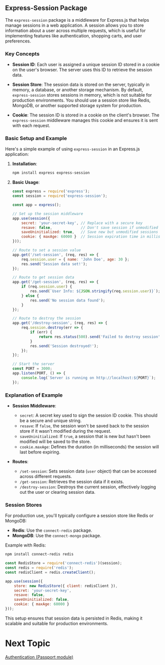 ## Express-Session Package

The `express-session` package is a middleware for Express.js that helps manage sessions in a web application. A session allows you to store information about a user across multiple requests, which is useful for implementing features like authentication, shopping carts, and user preferences.

### Key Concepts

- **Session ID**: Each user is assigned a unique session ID stored in a cookie on the user's browser. The server uses this ID to retrieve the session data.

- **Session Store**: The session data is stored on the server, typically in memory, a database, or another storage mechanism. By default, `express-session` stores sessions in memory, which is not suitable for production environments. You should use a session store like Redis, MongoDB, or another supported storage system for production.

- **Cookie**: The session ID is stored in a cookie on the client's browser. The `express-session` middleware manages this cookie and ensures it is sent with each request.

### Basic Setup and Example

Here's a simple example of using `express-session` in an Express.js application:

1. **Installation**:

   ```bash
   npm install express express-session
   ```

2. **Basic Usage**:

   ```javascript
   const express = require('express');
   const session = require('express-session');

   const app = express();

   // Set up the session middleware
   app.use(session({
       secret: 'your-secret-key', // Replace with a secure key
       resave: false,             // Don't save session if unmodified
       saveUninitialized: true,   // Save new but unmodified sessions
       cookie: { maxAge: 60000 }  // Session expiration time in milliseconds
   }));

   // Route to set a session value
   app.get('/set-session', (req, res) => {
       req.session.user = { name: 'John Doe', age: 30 };
       res.send('Session data set!');
   });

   // Route to get session data
   app.get('/get-session', (req, res) => {
       if (req.session.user) {
           res.send(`User Info: ${JSON.stringify(req.session.user)}`);
       } else {
           res.send('No session data found');
       }
   });

   // Route to destroy the session
   app.get('/destroy-session', (req, res) => {
       req.session.destroy(err => {
           if (err) {
               return res.status(500).send('Failed to destroy session');
           }
           res.send('Session destroyed!');
       });
   });

   // Start the server
   const PORT = 3000;
   app.listen(PORT, () => {
       console.log(`Server is running on http://localhost:${PORT}`);
   });
   ```

### Explanation of Example

- **Session Middleware**:
  - `secret`: A secret key used to sign the session ID cookie. This should be a secure and unique string.
  - `resave`: If `false`, the session won't be saved back to the session store if it wasn't modified during the request.
  - `saveUninitialized`: If `true`, a session that is new but hasn't been modified will be saved to the store.
  - `cookie.maxAge`: Defines the duration (in milliseconds) the session will last before expiring.

- **Routes**:
  - `/set-session`: Sets session data (`user` object) that can be accessed across different requests.
  - `/get-session`: Retrieves the session data if it exists.
  - `/destroy-session`: Destroys the current session, effectively logging out the user or clearing session data.

### Session Stores

For production use, you'll typically configure a session store like Redis or MongoDB:

- **Redis**: Use the `connect-redis` package.
- **MongoDB**: Use the `connect-mongo` package.

Example with Redis:

```bash
npm install connect-redis redis
```

```javascript
const RedisStore = require('connect-redis')(session);
const redis = require('redis');
const redisClient = redis.createClient();

app.use(session({
    store: new RedisStore({ client: redisClient }),
    secret: 'your-secret-key',
    resave: false,
    saveUninitialized: false,
    cookie: { maxAge: 60000 }
}));
```

This setup ensures that session data is persisted in Redis, making it scalable and suitable for production environments.

# Next Topic

[Authentication (Passport module)](../13-Authentication/README.md)
